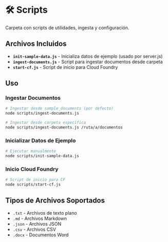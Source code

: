 # 🛠️ Scripts

Carpeta con scripts de utilidades, ingesta y configuración.

## Archivos Incluidos

- **`init-sample-data.js`** - Inicializa datos de ejemplo (usado por server.js)
- **`ingest-documents.js`** - Script para ingestar documentos desde carpeta
- **`start-cf.js`** - Script de inicio para Cloud Foundry

## Uso

### Ingestar Documentos

```bash
# Ingestar desde sample_documents (por defecto)
node scripts/ingest-documents.js

# Ingestar desde carpeta específica
node scripts/ingest-documents.js /ruta/a/documentos
```

### Inicializar Datos de Ejemplo

```bash
# Ejecutar manualmente
node scripts/init-sample-data.js
```

### Inicio Cloud Foundry

```bash
# Script de inicio para CF
node scripts/start-cf.js
```

## Tipos de Archivos Soportados

- `.txt` - Archivos de texto plano
- `.md` - Archivos Markdown
- `.json` - Archivos JSON
- `.csv` - Archivos CSV
- `.docx` - Documentos Word
